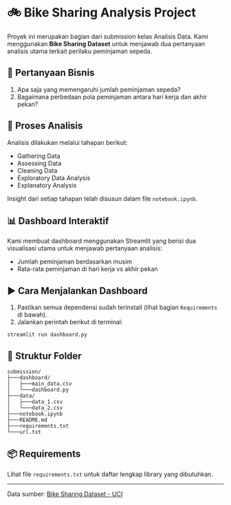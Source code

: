 
# 🚲 Bike Sharing Analysis Project

Proyek ini merupakan bagian dari submission kelas Analisis Data. Kami menggunakan **Bike Sharing Dataset** untuk menjawab dua pertanyaan analisis utama terkait perilaku peminjaman sepeda.

## 📌 Pertanyaan Bisnis
1. Apa saja yang memengaruhi jumlah peminjaman sepeda?
2. Bagaimana perbedaan pola peminjaman antara hari kerja dan akhir pekan?

## 🧪 Proses Analisis
Analisis dilakukan melalui tahapan berikut:
- Gathering Data
- Assessing Data
- Cleaning Data
- Exploratory Data Analysis
- Explanatory Analysis

Insight dari setiap tahapan telah disusun dalam file `notebook.ipynb`.

## 📊 Dashboard Interaktif
Kami membuat dashboard menggunakan Streamlit yang berisi dua visualisasi utama untuk menjawab pertanyaan analisis:
- Jumlah peminjaman berdasarkan musim
- Rata-rata peminjaman di hari kerja vs akhir pekan

## ▶️ Cara Menjalankan Dashboard

1. Pastikan semua dependensi sudah terinstall (lihat bagian `Requirements` di bawah).
2. Jalankan perintah berikut di terminal:
```
streamlit run dashboard.py
```

## 📁 Struktur Folder
```
submission/
├───dashboard/
│   ├───main_data.csv
│   └───dashboard.py
├───data/
│   ├───data_1.csv
│   └───data_2.csv
├───notebook.ipynb
├───README.md
├───requirements.txt
└───url.txt
```

## 📦 Requirements

Lihat file `requirements.txt` untuk daftar lengkap library yang dibutuhkan.

---

Data sumber: [Bike Sharing Dataset - UCI](https://www.kaggle.com/datasets/lakshmi25npathi/bike-sharing-dataset)
